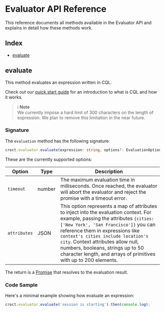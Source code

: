 # Evaluator API Reference

This reference documents all methods available in the Evaluator API and explains in detail how these methods work.

## Index

- [evaluate](#evaluate)

## evaluate

This method evaluates an expression written in CQL.

Check out our [quick start guide](quick-start.md) for an introduction to what is CQL and how it works.

> ℹ️️ **Note**  
> We currently impose a hard limit of 300 characters on the length of expression.
> We plan to remove this limitation in the near future.


### Signature

The `evaluation` method has the following signature:

```ts
croct.evaluator.evaluate(expression: string, options?: EvaluationOptions): Promise<JsonResult>
```

These are the currently supported options:

| Option       | Type   | Description                                                                                                                                                                                                                                           |
|--------------|--------|-------------------------------------------------------------------------------------------------------------------------------------------------------------------------------------------------------------------------------------------------------|
| `timeout`    | number | The maximum evaluation time in milliseconds. Once reached, the evaluator will abort the evaluator and reject the promise with a timeout error.                                                                                                        |
| `attributes` | JSON   | This option represents a map of attributes to inject into the evaluation context. For example, passing the attributes `{cities: ['New York', 'San Francisco']}` you can reference them in expressions like `context's cities include location's city`. Context attributes allow null, numbers, booleans, strings up to 50 character length, and arrays of primitives with up to 200 elements.

The return is a [Promise](https://developer.mozilla.org/en/docs/Web/JavaScript/Reference/Global_Objects/Promise) that 
resolves to the evaluation result.

### Code Sample

Here's a minimal example showing how evaluate an expression:

```js
croct.evaluator.evaluate('session is starting').then(console.log);
```
